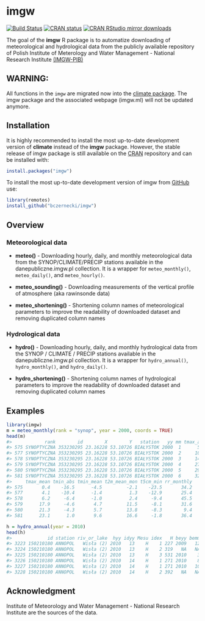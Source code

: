 
<!-- README.md is generated from README.Rmd. Please edit that file -->

# imgw

[![Build
Status](https://travis-ci.org/bczernecki/imgw.png?branch=master)](https://travis-ci.org/bczernecki/imgw)
[![CRAN
status](https://www.r-pkg.org/badges/version/imgw)](https://cran.r-project.org/package=imgw)
[![CRAN RStudio mirror
downloads](http://cranlogs.r-pkg.org/badges/imgw)](https://cran.r-project.org/package=imgw)

The goal of the  **imgw** R package is to automatize downloading of meteorological
and hydrological data from the publicly available repository of Polish Institute of Meterology and Water Management - National Research Institute [(IMGW-PIB)](https://dane.imgw.pl/)

## WARNING:

All functions in the `imgw` are migrated now into the  [climate package](https://github.com/bczernecki/climate/). 
The imgw package and the associated webpage (imgw.ml) will not be updated anymore.

## Installation

It is highly recommended to install the most up-to-date development version of **climate** instead of the **imgw** package. 
However, the stable release of imgw package is still available on the [CRAN](https://CRAN.R-project.org) repository and can be installed with:

``` r
install.packages("imgw")
```

To install the most up-to-date development version of imgw from [GitHub](https://github.com/bczernecki/imgw) use:

``` r
library(remotes)
install_github("bczernecki/imgw")
```

## Overview

### Meteorological data

  - **meteo()** - Downloading hourly, daily, and monthly meteorological
    data from the SYNOP/CLIMATE/PRECIP stations available in the
    danepubliczne.imgw.pl collection. It is a wrapper for
    `meteo_monthly()`, `meteo_daily()`, and `meteo_hourly()`.
    
  - **meteo\_sounding()** - Downloading measurements of
    the vertical profile of atmosphere (aka rawinsonde data)

  - **meteo\_shortening()** - Shortening column names of meteorological
    parameters to improve the readability of downloaded dataset and
    removing duplicated column names

### Hydrological data

  - **hydro()** - Downloading hourly, daily, and monthly hydrological
    data from the SYNOP / CLIMATE / PRECIP stations available in the
    danepubliczne.imgw.pl collection. It is a wrapper for
    `hydro_annual()`, `hydro_monthly()`, and `hydro_daily()`.

  - **hydro\_shortening()** - Shortening column names of hydrological
    parameters to improve the readability of downloaded dataset and
    removing duplicated column names

## Examples

``` r
library(imgw)
m = meteo_monthly(rank = "synop", year = 2000, coords = TRUE)
head(m)
#>            rank        id        X        Y   station   yy mm tmax_abs
#> 575 SYNOPTYCZNA 353230295 23.16228 53.10726 BIAŁYSTOK 2000  1      5.3
#> 577 SYNOPTYCZNA 353230295 23.16228 53.10726 BIAŁYSTOK 2000  2     10.6
#> 578 SYNOPTYCZNA 353230295 23.16228 53.10726 BIAŁYSTOK 2000  3     14.8
#> 579 SYNOPTYCZNA 353230295 23.16228 53.10726 BIAŁYSTOK 2000  4     27.8
#> 580 SYNOPTYCZNA 353230295 23.16228 53.10726 BIAŁYSTOK 2000  5     29.3
#> 581 SYNOPTYCZNA 353230295 23.16228 53.10726 BIAŁYSTOK 2000  6     32.6
#>     tmax_mean tmin_abs tmin_mean t2m_mean_mon t5cm_min rr_monthly
#> 575       0.4    -16.5      -4.5         -2.1    -23.5       34.2
#> 577       4.1    -10.4      -1.4          1.3    -12.9       25.4
#> 578       6.2     -6.4      -1.0          2.4     -9.4       45.5
#> 579      17.9     -4.6       4.7         11.5     -8.1       31.6
#> 580      21.3     -4.3       5.7         13.8     -8.3        9.4
#> 581      23.1      1.0       9.6         16.6     -1.8       36.4

h = hydro_annual(year = 2010)
head(h)
#>             id station riv_or_lake  hyy idyy Mesu idex   H beyy bemm bedd
#> 3223 150210180 ANNOPOL   Wisła (2) 2010   13    H    1 227 2009   12   19
#> 3224 150210180 ANNOPOL   Wisła (2) 2010   13    H    2 319   NA   NA   NA
#> 3225 150210180 ANNOPOL   Wisła (2) 2010   13    H    3 531 2010    3    3
#> 3226 150210180 ANNOPOL   Wisła (2) 2010   14    H    1 271 2010    8   29
#> 3227 150210180 ANNOPOL   Wisła (2) 2010   14    H    1 271 2010   10   27
#> 3228 150210180 ANNOPOL   Wisła (2) 2010   14    H    2 392   NA   NA   NA
```

## Acknowledgment

Institute of Meteorology and Water Management - National Research Institute are the sources of the data.

